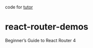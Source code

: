 code for [tutor](https://medium.freecodecamp.org/beginners-guide-to-react-router-4-8959ceb3ad58)

# react-router-demos
Beginner’s Guide to React Router 4

